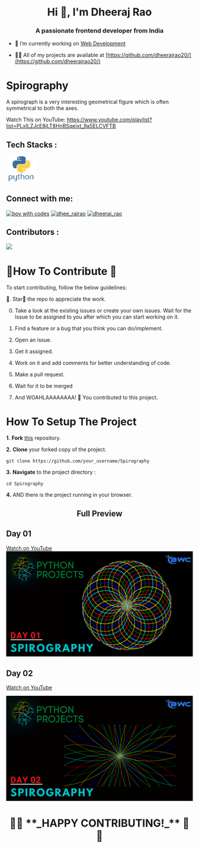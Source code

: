 <h1 align="center">Hi 👋, I'm Dheeraj Rao</h1>
<h3 align="center">A passionate frontend developer from India</h3>

- 🔭 I’m currently working on [Web Development](https://www.youtube.com/channel/UCHUZS2VgprpnN1dtLqb6ABA)

- 👨‍💻 All of my projects are available at [https://github.com/dheerajrao20/](https://github.com/dheerajrao20/)
# Spirography
A spirograph is a very interesting geometrical figure which is often symmetrical to both the axes.

Watch This on YouTube:
<a href="https://www.youtube.com/playlist?list=PLxILZJcE8jLT8HnBSqeixt_9a5ELCVFTB" target="blank">https://www.youtube.com/playlist?list=PLxILZJcE8jLT8HnBSqeixt_9a5ELCVFTB</a> 
<br>
<h2 align="left"> Tech Stacks :</h2>
<p align="left"> <a href="https://www.w3schools.com/python/" target="_blank" rel="noreferrer"> <img src="https://raw.githubusercontent.com/devicons/devicon/master/icons/python/python-original-wordmark.svg" alt="css3" width="80" height="70"/> </a></p>
  <h2 align="left">Connect with me:</h2>
<p align="left">
  <a href="https://www.youtube.com/channel/UCHUZS2VgprpnN1dtLqb6ABA" target="blank"><img align="center" src="https://raw.githubusercontent.com/rahuldkjain/github-profile-readme-generator/master/src/images/icons/Social/youtube.svg" alt="boy with codes" height="60" width="80" /></a> 
<a href="https://instagram.com/dhee_rajrao" target="blank"><img align="center" src="https://raw.githubusercontent.com/rahuldkjain/github-profile-readme-generator/master/src/images/icons/Social/instagram.svg" alt="dhee_rajrao" height="60" width="80" /></a>
<a href="https://codeforces.com/profile/dheeraj_rao" target="blank"><img align="center" src="https://raw.githubusercontent.com/rahuldkjain/github-profile-readme-generator/master/src/images/icons/Social/codeforces.svg" alt="dheeraj_rao" height="60" width="80" /></a>
</p>
<h2 align="left">Contributors :</h2>
<a href="https://github.com/dheerajrao20/Spirography/graphs/contributors">
    <img src="https://contrib.rocks/image?repo=dheerajrao20/Spirography" />
  </a>
  

  
# 🎇How To Contribute 🎇

To start contributing, follow the below guidelines:

🌟. Star🌟 the repo to appreciate the work.

0. Take a look at the existing issues or create your own issues. Wait for the Issue to be assigned to you after which you can start working on it.

1. Find a feature or a bug that you think you can do/implement.

2. Open an issue.

3. Get it assigned.

4. Work on it and add comments for better understanding of code.

5. Make a pull request.

6. Wait for it to be merged

7. And WOAHLAAAAAAAA! 🎉 You contributed to this project.

# How To Setup The Project

**1.** **Fork** [this](https://github.com/dheerajrao20/Spirography) repository.

**2.** **Clone** your forked copy of the project.

```
git clone https://github.com/your_username/Spirography
```

**3.** **Navigate** to the project directory :

```
cd Spirography
```

**4.** AND there is the project running in your browser.

<h2 align="center"> Full Preview</a>

<h2>Day 01</h2>

<a href="https://www.youtube.com/watch?v=I7sSWSNG29Y&list=PLxILZJcE8jLT8HnBSqeixt_9a5ELCVFTB&index=1">Watch on YouTube</a>
<img src="https://github.com/dheerajrao20/Spirography/blob/main/Spiral_01/pro%201.png?raw=true" />

<h2>Day 02</h2>

<a href="https://www.youtube.com/watch?v=I7sSWSNG29Y&list=PLxILZJcE8jLT8HnBSqeixt_9a5ELCVFTB&index=1">Watch on YouTube</a>

<img src="https://github.com/dheerajrao20/Spirography/blob/main/Spiral_02/pro%202.png?raw=true" />

<h1 align="center">🎉🎉 **_HAPPY CONTRIBUTING!_** 🎉🎉 </h1>
